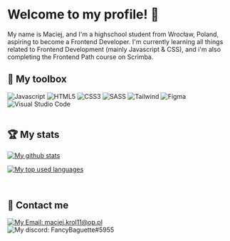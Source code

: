 # Welcome to my profile! 👋

My name is Maciej, and I'm a highschool student from Wrocław, Poland, aspiring to become a Frontend Developer. I'm currently learning all things related to Frontend Development (mainly Javascript & CSS), and i'm also completing the Frontend Path course on Scrimba.


## 🧰 My toolbox
  ![Javascript](https://img.shields.io/badge/JAVASCRIPT-b8a728?style=for-the-badge&logo=javascript)
  ![HTML5](https://img.shields.io/badge/HTML5-orange?style=for-the-badge&logo=html5)
  ![CSS3](https://img.shields.io/badge/CSS3-blue?style=for-the-badge&logo=css3)
  ![SASS](https://img.shields.io/badge/SASS-purple?style=for-the-badge&logo=sass)
  ![Tailwind](https://img.shields.io/badge/TAILWIND-1c7e85?style=for-the-badge&logo=tailwindcss)
  ![Figma](https://img.shields.io/badge/FIGMA-191c1f?style=for-the-badge&logo=figma)
  ![Visual Studio Code](https://img.shields.io/badge/Visual_Studio_Code-18459e?style=for-the-badge&logo=visualstudiocode)
<br><br>

## 🏆 My stats

[![My github stats](https://github-readme-stats.vercel.app/api?username=FancyBaguette&show_icons=true&hide_title=true&theme=react&border_color=434554)](https://github.com/anuraghazra/github-readme-stats)

[![My top used languages](https://github-readme-stats.vercel.app/api/top-langs/?username=FancyBaguette&layout=compact&theme=react&border_color=434554)](https://github.com/anuraghazra/github-readme-stats)

<br>

## 📧 Contact me
[![My Email: maciej.krol11@op.pl](https://img.shields.io/badge/Send_me_an_Email-e3e3e3?style=for-the-badge&logo=gmail)](mailto:maciej.krol11@op.pl)<br>
![My discord: FancyBaguette#5955](https://discord.c99.nl/widget/theme-3/275353623884464129.png)
